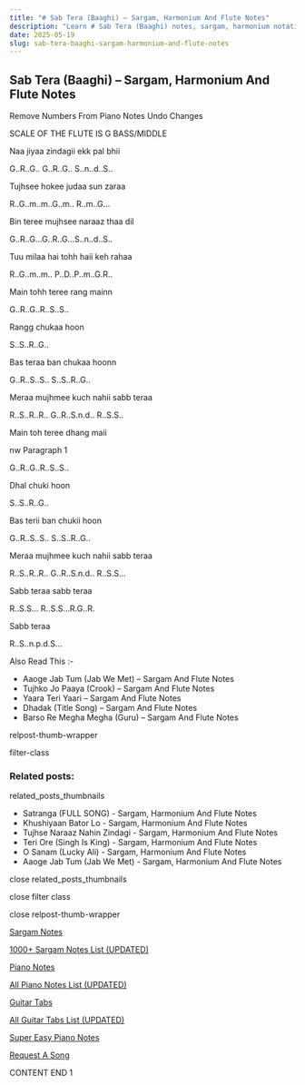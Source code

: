 ```yaml
---
title: "# Sab Tera (Baaghi) – Sargam, Harmonium And Flute Notes"
description: "Learn # Sab Tera (Baaghi) notes, sargam, harmonium notations and flute notes. Easy step-by-step tutorial for beginners."
date: 2025-05-19
slug: sab-tera-baaghi-sargam-harmonium-and-flute-notes
---
```


## Sab Tera (Baaghi) – Sargam, Harmonium And Flute Notes

Remove Numbers From Piano Notes
Undo Changes

SCALE OF THE FLUTE IS G BASS/MIDDLE

Naa jiyaa zindagii ekk pal bhii

G..R..G.. G..R..G.. S..n..d..S..

Tujhsee hokee judaa sun zaraa

R..G..m..m..G..m.. R..m..G…

Bin teree mujhsee naraaz thaa dil

G..R..G…G..R..G…S..n..d..S..

Tuu milaa hai tohh haii keh rahaa

R..G..m..m.. P..D..P..m..G.R..

Main tohh teree rang mainn

G..R..G..R..S..S..

Rangg chukaa hoon

S..S..R..G..

Bas teraa ban chukaa hoonn

G..R..S..S.. S..S..R..G..

Meraa mujhmee kuch nahii sabb teraa

R..S..R..R.. G..R..S.n.d.. R..S.S..

Main toh teree dhang maii

nw Paragraph 1

G..R..G..R..S..S..

Dhal chuki hoon

S..S..R..G..

Bas terii ban chukii hoon

G..R..S..S.. S..S..R..G..

Meraa mujhmee kuch nahii sabb teraa

R..S..R..R.. G..R..S.n.d.. R..S.S…

Sabb teraa sabb teraa

R..S.S… R..S.S…R.G..R.

Sabb teraa

R..S..n.p.d.S…

Also Read This :-

* Aaoge Jab Tum (Jab We Met) – Sargam And Flute Notes
* Tujhko Jo Paaya (Crook) – Sargam And Flute Notes
* Yaara Teri Yaari – Sargam And Flute Notes
* Dhadak (Title Song) – Sargam And Flute Notes
* Barso Re Megha Megha (Guru) – Sargam And Flute Notes

relpost-thumb-wrapper

filter-class

### Related posts:

related_posts_thumbnails

* Satranga (FULL SONG) - Sargam, Harmonium And Flute Notes
* Khushiyaan Bator Lo - Sargam, Harmonium And Flute Notes
* Tujhse Naraaz Nahin Zindagi - Sargam, Harmonium And Flute Notes
* Teri Ore (Singh Is King) - Sargam, Harmonium And Flute Notes
* O Sanam (Lucky Ali) - Sargam, Harmonium And Flute Notes
* Aaoge Jab Tum (Jab We Met) - Sargam, Harmonium And Flute Notes

close related_posts_thumbnails

close filter class

close relpost-thumb-wrapper

[Sargam Notes](/sargam-notes.html)

[1000+ Sargam Notes List (UPDATED)](/all-songs-list-sargam-notes.html)

[Piano Notes](/piano-notes.html)

[All Piano Notes List (UPDATED)](/all-songs-list-piano-notes.html)

[Guitar Tabs](/guitar-tabs.html)

[All Guitar Tabs List (UPDATED)](/all-songs-list-guitar-tabs.html)

[Super Easy Piano Notes](https://studywall.in/)

[Request A Song](/request-a-song.html)

CONTENT END 1

